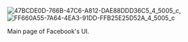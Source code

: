 ![47BCDE0D-766B-47C6-A812-DAE88DDD36C5_4_5005_c](https://user-images.githubusercontent.com/96878908/184499400-ed2010b1-0e32-4138-871f-1ccee69e2bce.jpeg),![FF660A55-7A64-4EA3-91DD-FFB25E25D52A_4_5005_c](https://user-images.githubusercontent.com/96878908/184499424-874c1e02-eebb-4b41-8582-beaa2894d59e.jpeg) 

Main page of Facebook's UI.
